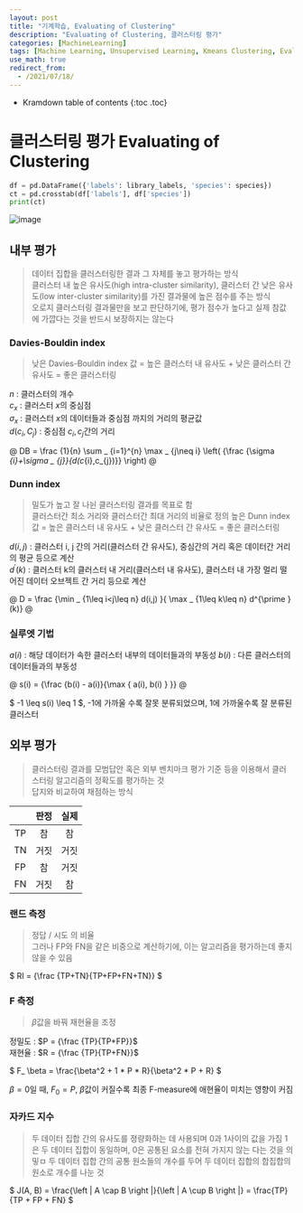 ```yaml
---
layout: post
title: "기계학습, Evaluating of Clustering"
description: "Evaluating of Clustering, 클러스터링 평가"
categories: [MachineLearning]
tags: [Machine Learning, Unsupervised Learning, Kmeans Clustering, Evaluating of Clustering]
use_math: true
redirect_from:
  - /2021/07/18/
---
```


* Kramdown table of contents
{:toc .toc}      


# 클러스터링 평가  Evaluating of Clustering

~~~ python
df = pd.DataFrame({'labels': library_labels, 'species': species})
ct = pd.crosstab(df['labels'], df['species'])
print(ct)
~~~

![image](https://user-images.githubusercontent.com/32366711/125423582-0744284d-f50b-4b6e-a476-d0632b653f5e.png)


## 내부 평가

> 데이터 집합을 클러스터링한 결과 그 자체를 놓고 평가하는 방식         
> 클러스터 내 높은 유사도(high intra-cluster similarity), 클러스터 간 낮은 유사도(low inter-cluster similarity)를 가진 결과물에 높은 점수를 주는 방식         
> 오로지 클러스터링 결과물만을 보고 판단하기에, 평가 점수가 높다고 실제 참값에 가깝다는 것을 반드시 보장하지는 않는다          

### Davies-Bouldin index

> 낮은 Davies-Bouldin index 값 = 높은 클러스터 내 유사도 + 낮은 클러스터 간 유사도 = 좋은 클러스터링   

$n$ : 클러스터의 개수      
$c_ x$ : 클러스터 $x$의 중심점         
$\sigma_ x$ : 클러스터 $x$의 데이터들과 중심점 까지의 거리의 평균값         
$d(c_ i, C_ j)$ : 중심점 $c_ i, c_ j$간의 거리        

@
 DB = \frac {1}{n} \sum _ {i=1}^{n} \max _ {j\neq i} \left( {\frac {\sigma _{i}+\sigma _ {j}}{d(c_{i},c_{j})}} \right)
@

### Dunn index

> 밀도가 높고 잘 나뉜 클러스터링 결과를 목표로 함    
> 클러스터간 최소 거리와 클러스터간 최대 거리의 비율로 정의
> 높은 Dunn index 값 = 높은 클러스터 내 유사도 + 낮은 클러스터 간 유사도  = 좋은 클러스터링


$d(i,j)$ : 클러스터 i, j 간의 거리(클러스터 간 유사도), 중심간의 거리 혹은 데이터간 거리의 평균 등으로 계산     
$d^{\prime }(k)$ : 클러스터 k의 클러스터 내 거리(클러스터 내 유사도), 클러스터 내 가장 멀리 떨어진 데이터 오브젝트 간 거리 등으로 계산           

@
D = \frac {\min _ {1\leq i<j\leq n} d(i,j) }{ \max _ {1\leq k\leq n} d^{\prime }(k)}
@


### 실루엣 기법

$a(i)$ : 해당 데이터가 속한 클러스터 내부의 데이터들과의 부동성
$b(i)$ : 다른 클러스터의 데이터들과의 부동성


@
s(i) = {\frac {b(i) - a(i)}{\max \{ a(i), b(i) \} }}
@

$ -1 \leq s(i) \leq  1 $, -1에 가까울 수록 잘못 분류되었으며, 1에 가까울수록 잘 분류된 클러스터


## 외부 평가

> 클러스터링 결과를 모범답안 혹은 외부 벤치마크 평가 기준 등을 이용해서 클러스터링 알고리즘의 정확도를 평가하는 것              
> 답지와 비교하여 채점하는 방식               

| | 판정 | 실제 |
|:----:|:----:|:----:|
|TP|참|참|
|TN|거짓|거짓|
|FP|참|거짓|
|FN|거짓|참|

### 랜드 측정

> 정답 / 시도 의 비율         
> 그러나 FP와 FN을 같은 비중으로 계산하기에, 이는 알고리즘을 평가하는데 좋지 않을 수 있음        

$
RI = {\frac {TP+TN}{TP+FP+FN+TN}}
$

### F 측정

> $\beta$값을 바꿔 재현율을 조정

정밀도 : $P =  {\frac {TP}{TP+FP}}$         
재현율 : $R =  {\frac {TP}{TP+FN}}$           

$
F_ \beta = \frac{\beta^2 + 1 * P * R}{\beta^2 * P + R}
$

$\beta = 0$일 때, $F_ 0 = P$, $\beta$값이 커질수록 최종 F-measure에 애현율이 미치는 영향이 커짐

### 자카드 지수

> 두 데이터 집합 간의 유사도를 졍량화하는 데 사용되며 0과 1사이의 값을 가짐
> 1은 두 데이터 집합이 동일하며, 0은 공통된 요소를 전혀 가지지 않는 다는 것을 의밓ㅁ
> 두 데이터 집합 간의 공통 원소들의 개수를 두어 두 데이터 집합의 합집합의 원소로 개수를 나눈 것


$
J(A, B) = \frac{\left | A \cap B \right |}{\left | A \cup B \right |} = \frac{TP}{TP + FP + FN}
$


